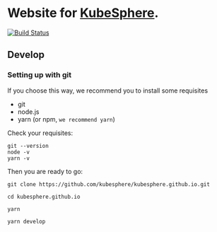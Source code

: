 # Website for [KubeSphere](KubeSphere).

[![Build Status](https://travis-ci.org/kubesphere/kubesphere.github.io.svg)](https://travis-ci.org/kubesphere/kubesphere.github.io)

## Develop

### Setting up with git
If you choose this way, we recommend you to install some requisites
- git
- node.js
- yarn (or npm, `we recommend yarn`)

Check your requisites:
```shell
git --version
node -v
yarn -v
```

Then you are ready to go:
```shell
git clone https://github.com/kubesphere/kubesphere.github.io.git

cd kubesphere.github.io

yarn

yarn develop
```
